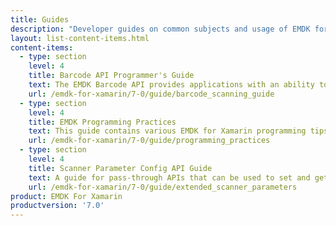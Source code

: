 ```yaml
---
title: Guides
description: "Developer guides on common subjects and usage of EMDK for Xamarin features and APIs."
layout: list-content-items.html
content-items:
  - type: section
    level: 4
    title: Barcode API Programmer's Guide
    text: The EMDK Barcode API provides applications with an ability to read a variety barcode labels using different scanner devices such as built-in imager/laser, built-in camera, Bluetooth ring scanners such as RS507 and RS600 and pluggable ring scanner such as the RS4000.
    url: /emdk-for-xamarin/7-0/guide/barcode_scanning_guide
  - type: section
    level: 4
    title: EMDK Programming Practices
    text: This guide contains various EMDK for Xamarin programming tips.
    url: /emdk-for-xamarin/7-0/guide/programming_practices
  - type: section
    level: 4
    title: Scanner Parameter Config API Guide
    text: A guide for pass-through APIs that can be used to set and get scanner parameter configurations in scanning applications.
    url: /emdk-for-xamarin/7-0/guide/extended_scanner_parameters
product: EMDK For Xamarin
productversion: '7.0'
---
```

           









